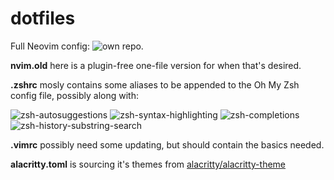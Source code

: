 # dotfiles

Full Neovim config: ![own repo](https://github.com/sparkhound772/nvim.git).

__nvim.old__ here is a plugin-free one-file version for when that's desired.

__.zshrc__ mosly contains some aliases to be appended to the Oh My Zsh config file, possibly along with:

![zsh-autosuggestions](https://github.com/zsh-users/zsh-autosuggestions)
![zsh-syntax-highlighting](https://github.com/zsh-users/zsh-syntax-highlighting)
![zsh-completions](https://github.com/zsh-users/zsh-history-substring-search)
![zsh-history-substring-search](https://github.com/zsh-users/zsh-completions)

__.vimrc__ possibly need some updating, but should contain the basics needed.

__alacritty.toml__ is sourcing it's themes from [alacritty/alacritty-theme](https://github.com/alacritty/alacritty-theme)
